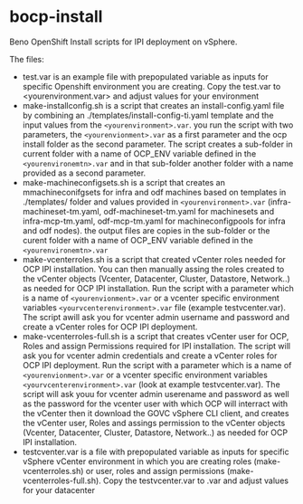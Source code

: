 # bocp-install
Beno OpenShift Install scripts for IPI deployment on vSphere. 

The files:

- test.var is an example file with prepopulated variable as inputs for specific Openshift environment you are creating. Copy the test.var to <yourenvironment.var> and adjust values for your environment
- make-installconfig.sh is a script that creates an install-config.yaml file by combining an ./templates/install-config-ti.yaml template and the input values from the `<yourenvironment>.var`. you run the script with two parameters, the `<yourenvionment>.var` as a first parameter and the ocp install folder as the second parameter. The script creates a sub-folder in current folder with a name of OCP_ENV variable defined in the `<yourenvironemtn>.var` and in that sub-folder another folder with a name provided as a second parameter.
- make-machineconfigsets.sh is a script that creates an mmachineconifgsets for infra and odf machines based on templates in ./templates/ folder and values provided in `<yourenvironment>.var` (infra-machineset-tm.yaml, odf-machineset-tm.yaml for machinesets and infra-mcp-tm.yaml, odf-mcp-tm.yaml for machineconfigpools for infra and odf nodes). the output files are copies in the sub-folder or the curent folder with a name of OCP_ENV variable defined in the `<yourenvironemtn>.var`
- make-vcenterroles.sh is a script that created vCenter roles needed for OCP IPI installation. You can then manually assing the roles created to the vCenter objects (Vcenter, Datacenter, Cluster, Datastore, Network..) as needed for OCP IPI installation. Run the script with a parameter which is a name of `<yourenvionment>.var` or a vcenter specific environment variables `<yourvcenterenvironment>.var` file (example testvcenter.var). The script awill ask you for vcenter admin username and password and create a vCenter roles for OCP IPI deployment. 
- make-vcenterroles-full.sh is a script that creates vCenter user for OCP, Roles and assign Permissions required for IPI installation. The script will ask you for vcenter admin credentials and create a vCenter roles for OCP IPI deployment. Run the script with a parameter which is a name of `<yourenvionment>.var` or a vcenter specific environment variables `<yourvcenterenvironment>.var` (look at example testvcenter.var). The script will ask youu for vcenter admin userename and password as well as the password for the vcenter user with which OCP will interract with the vCenter then it download the GOVC vSphere CLI client, and creates the vCenter user, Roles and assings permission to the vCenter objects (Vcenter, Datacenter, Cluster, Datastore, Network..) as needed for OCP IPI installation.
- testcventer.var is a file with prepopulated variable as inputs for specific vSphere vCenter environment in which you are creating roles (make-vcenterroles.sh) or user, roles and assign permissions (make-vcenterroles-full.sh). Copy the testvcenter.var to <yourvcenterenvironment>.var and adjust values for your datacenter